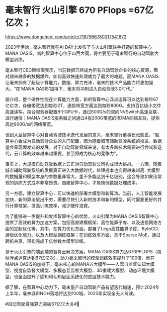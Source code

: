 # 毫末智行 火山引擎  670 PFlops =67亿亿次；

https://www.dongchedi.com/article/7187966780017541672

2023年伊始，毫末智行就在AI DAY上发布了与火山引擎联手打造的智算中心MANA OASIS。新的智算中心位于山西大同，将主要用于毫末智行的自动驾驶大模型训练。

毫末智行CEO顾维灏表示，当前数据已经成为所有自动驾驶企业的核心资源，面对越来越多的数据爆炸，如何高效快速处理成为了最大的难题。而MANA OASIS让毫末拥有了超级计算能力，数据、算力充沛，毫末的技术产品能力将更加强大。“在‘MANA OASIS’加持下，毫末将冲刺进入自动驾驶3.0时代。”


据介绍，整个硬件性能在计算能力方面，新的智算中心浮点运算可以达到每秒67亿亿次，存储带宽达到每秒2T，通信带宽方面达到每秒800G。支持百亿级小文件高速读写，每台服务器配置8个GPU卡，通过600G/s的双向NVSwitch高速互联，进行通信；MANA OASIS服务器之间通过4张200G带宽的RDMA网络互联，提供高达800G/s的网络带宽。

谈到大型智算中心对自动驾驶技术迭代发展的意义，毫末智行董事长张凯说，“超算中心会成为自动驾驶企业的入门配置，因为随着城市辅助驾驶系统的推进，数据量会呈现爆发式的发展。对于自动驾驶领域来说，有太多新技术需要进行尝试和迭代，云计算的效率越来越重要，甚至将成为核心的竞争力”。

事实上，大规模自动驾驶数据上云正对自动驾驶公司构成很大挑战。一方面，随着城市辅助驾驶系统的发展真正进入大数据时代，处理成本也变得越来越高. 大模型的数据量和模型本身的参数量非常大，差不多能达到千亿级别，这会导致如果用常规的训练方式成本非常昂贵。自建智算中心，才能降低数据处理成本。

另一方面，建立智算中心，可以快速的部署大模型和新算法。当前，人工智能发展加快，新的算法层出不穷，需要尽快引入新的技术和新的模型，同时需要更好的并行计算框架，提高训练效率，减少硬件浪费。

为了能够进一步提升和发挥智算中心的优势，火山引擎为MANA OASIS智算中心提供了高效的算力加速方案，包括高效建模框架、高性能算子库、以及通信网络方面的定制优化等。其中，在算力优化方面，部署了Lego高性能算子库、ByteCCL通信优化能力、以及大模型训练框架；在训练效率方面，基于Sparse MoE，通过跨机共享，轻松完成千亿参数大模型训练。


基于火山引擎的端到端的智算云解决方案，MANA OASIS算力达670PFLOPS（每秒浮点运算达到67亿亿次），助力毫末智行的模型训练效率提升了100倍。而在MANA OASIS的加持下，毫末核心的MANA五大模型——人驾自监督认知大模型、视觉自监督大模型、多模态互监督大模型、3D重建大模型、动态环境大模型，也全面提升了感知和认知层面系统化的底层技术能力。

据了解，在智算中心助力下，毫末量产自动驾驶产品有望迭代加速，预计2024年上半年，毫末城市NOH落地将达到100城，2025年实现全无人驾驶。

#自动驾驶最强算力突破67亿亿大关#